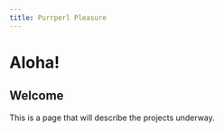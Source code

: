 ```yaml
---
title: Purrperl Pleasure
---
```


# Aloha!

## Welcome

This is a page that will describe the projects underway.
